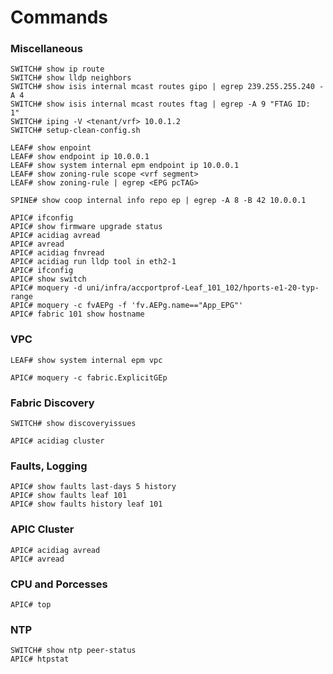 # Commands

### Miscellaneous
```
SWITCH# show ip route
SWITCH# show lldp neighbors
SWITCH# show isis internal mcast routes gipo | egrep 239.255.255.240 -A 4
SWITCH# show isis internal mcast routes ftag | egrep -A 9 "FTAG ID:  1"
SWITCH# iping -V <tenant/vrf> 10.0.1.2
SWITCH# setup-clean-config.sh
```
```
LEAF# show enpoint
LEAF# show endpoint ip 10.0.0.1
LEAF# show system internal epm endpoint ip 10.0.0.1
LEAF# show zoning-rule scope <vrf segment>
LEAF# show zoning-rule | egrep <EPG pcTAG>
```
```
SPINE# show coop internal info repo ep | egrep -A 8 -B 42 10.0.0.1
```
```
APIC# ifconfig
APIC# show firmware upgrade status
APIC# acidiag avread
APIC# avread
APIC# acidiag fnvread
APIC# acidiag run lldp tool in eth2-1
APIC# ifconfig
APIC# show switch
APIC# moquery -d uni/infra/accportprof-Leaf_101_102/hports-e1-20-typ-range
APIC# moquery -c fvAEPg -f 'fv.AEPg.name=="App_EPG"'
APIC# fabric 101 show hostname
```
### VPC
```
LEAF# show system internal epm vpc
```
```
APIC# moquery -c fabric.ExplicitGEp
```
### Fabric Discovery
```
SWITCH# show discoveryissues
```
```
APIC# acidiag cluster
```
### Faults, Logging
```
APIC# show faults last-days 5 history
APIC# show faults leaf 101
APIC# show faults history leaf 101
```
### APIC Cluster
```
APIC# acidiag avread
APIC# avread
```
### CPU and Porcesses
```
APIC# top
```
### NTP
```
SWITCH# show ntp peer-status
APIC# htpstat
```
